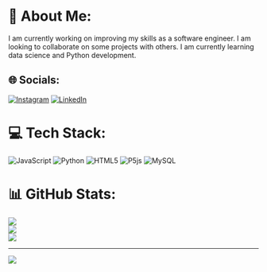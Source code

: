 # 💫 About Me:
I am currently working on improving my skills as a software engineer. I am looking to collaborate on some projects with others. I am currently learning data science and Python development.


## 🌐 Socials:
[![Instagram](https://img.shields.io/badge/Instagram-%23E4405F.svg?logo=Instagram&logoColor=white)](https://instagram.com/abdelazimmm) 
[![LinkedIn](https://img.shields.io/badge/LinkedIn-%230077B5.svg?logo=linkedin&logoColor=white)](https://www.linkedin.com/in/aly-abdelazimm-91b759277/)

# 💻 Tech Stack:
![JavaScript](https://img.shields.io/badge/javascript-%23323330.svg?style=for-the-badge&logo=javascript&logoColor=%23F7DF1E) ![Python](https://img.shields.io/badge/python-3670A0?style=for-the-badge&logo=python&logoColor=ffdd54) ![HTML5](https://img.shields.io/badge/html5-%23E34F26.svg?style=for-the-badge&logo=html5&logoColor=white) ![P5js](https://img.shields.io/badge/p5.js-ED225D?style=for-the-badge&logo=p5.js&logoColor=FFFFFF) ![MySQL](https://img.shields.io/badge/mysql-4479A1.svg?style=for-the-badge&logo=mysql&logoColor=white)
# 📊 GitHub Stats:
![](https://github-readme-stats.vercel.app/api?username=Abdelazimm&theme=dark&hide_border=false&include_all_commits=false&count_private=false)<br/>
![](https://github-readme-streak-stats.herokuapp.com/?user=Abdelazimm&theme=dark&hide_border=false)<br/>
![](https://github-readme-stats.vercel.app/api/top-langs/?username=Abdelazimm&theme=dark&hide_border=false&include_all_commits=false&count_private=false&layout=compact)

---
[![](https://visitcount.itsvg.in/api?id=Abdelazimm&icon=0&color=0)](https://visitcount.itsvg.in)

<!-- Proudly created with GPRM ( https://gprm.itsvg.in ) -->
